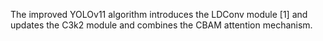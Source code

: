 The improved YOLOv11 algorithm introduces the LDConv module [1] and updates the C3k2 module and combines the CBAM attention mechanism.
